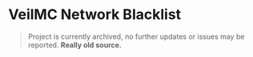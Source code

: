 # VeilMC Network Blacklist
> Project is currently archived, no further updates or issues may be reported. **Really old source.**
